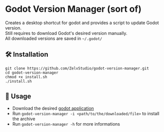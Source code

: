 # Godot Version Manager (sort of)

Creates a desktop shortcut for godot and provides a script to update Godot version. \
Still requires to download Godot's desired version manually. \
All downloaded versions are saved in ```~/.godot/```


## 🛠️ Installation
```
git clone https://github.com/ZelvStudio/godot-version-manager.git
cd godot-version-manager
chmod +x install.sh
./install.sh
```

## 📝 Usage

* Download the desired [godot application](https://godotengine.org/download/)
* Run ```godot-version-manager -i <path/to/the/downloaded/file>``` to install the archive
* Run ```godot-version-manager -h``` for more informations
